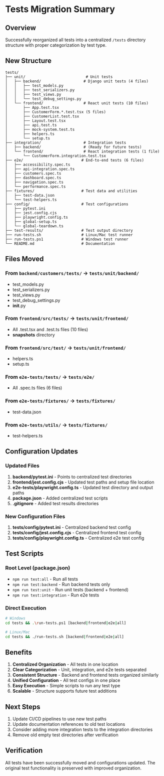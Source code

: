 # Tests Migration Summary

## Overview
Successfully reorganized all tests into a centralized `/tests` directory structure with proper categorization by test type.

## New Structure

```
tests/
├── unit/                           # Unit tests
│   ├── backend/                   # Django unit tests (4 files)
│   │   ├── test_models.py
│   │   ├── test_serializers.py
│   │   ├── test_views.py
│   │   └── test_debug_settings.py
│   └── frontend/                  # React unit tests (10 files)
│       ├── App.test.tsx
│       ├── CustomerForm.*.test.tsx (5 files)
│       ├── CustomerList.test.tsx
│       ├── Layout.test.tsx
│       ├── api.test.ts
│       ├── mock-system.test.ts
│       ├── helpers.ts
│       └── setup.ts
├── integration/                   # Integration tests
│   ├── backend/                   # (Ready for future tests)
│   └── frontend/                  # React integration tests (1 file)
│       └── CustomerForm.integration.test.tsx
├── e2e/                          # End-to-end tests (6 files)
│   ├── accessibility.spec.ts
│   ├── api-integration.spec.ts
│   ├── customers.spec.ts
│   ├── dashboard.spec.ts
│   ├── navigation.spec.ts
│   └── performance.spec.ts
├── fixtures/                     # Test data and utilities
│   ├── test-data.json
│   └── test-helpers.ts
├── config/                       # Test configurations
│   ├── pytest.ini
│   ├── jest.config.cjs
│   ├── playwright.config.ts
│   ├── global-setup.ts
│   └── global-teardown.ts
├── test-results/                 # Test output directory
├── run-tests.sh                  # Linux/Mac test runner
├── run-tests.ps1                 # Windows test runner
└── README.md                     # Documentation
```

## Files Moved

### From `backend/customers/tests/` → `tests/unit/backend/`
- test_models.py
- test_serializers.py  
- test_views.py
- test_debug_settings.py
- __init__.py

### From `frontend/src/tests/` → `tests/unit/frontend/`
- All .test.tsx and .test.ts files (10 files)
- __snapshots__ directory

### From `frontend/src/test/` → `tests/unit/frontend/`
- helpers.ts
- setup.ts

### From `e2e-tests/tests/` → `tests/e2e/`
- All .spec.ts files (6 files)

### From `e2e-tests/fixtures/` → `tests/fixtures/`
- test-data.json

### From `e2e-tests/utils/` → `tests/fixtures/`
- test-helpers.ts

## Configuration Updates

### Updated Files
1. **backend/pytest.ini** - Points to centralized test directories
2. **frontend/jest.config.cjs** - Updated test paths and setup file location
3. **e2e-tests/playwright.config.ts** - Updated test directory and output paths
4. **package.json** - Added centralized test scripts
5. **.gitignore** - Added test results directories

### New Configuration Files
1. **tests/config/pytest.ini** - Centralized backend test config
2. **tests/config/jest.config.cjs** - Centralized frontend test config
3. **tests/config/playwright.config.ts** - Centralized e2e test config

## Test Scripts

### Root Level (package.json)
- `npm run test:all` - Run all tests
- `npm run test:backend` - Run backend tests only
- `npm run test:unit` - Run unit tests (backend + frontend)
- `npm run test:integration` - Run e2e tests

### Direct Execution
```bash
# Windows
cd tests && .\run-tests.ps1 [backend|frontend|e2e|all]

# Linux/Mac  
cd tests && ./run-tests.sh [backend|frontend|e2e|all]
```

## Benefits

1. **Centralized Organization** - All tests in one location
2. **Clear Categorization** - Unit, integration, and e2e tests separated
3. **Consistent Structure** - Backend and frontend tests organized similarly
4. **Unified Configuration** - All test configs in one place
5. **Easy Execution** - Simple scripts to run any test type
6. **Scalable** - Structure supports future test additions

## Next Steps

1. Update CI/CD pipelines to use new test paths
2. Update documentation references to old test locations
3. Consider adding more integration tests to the integration directories
4. Remove old empty test directories after verification

## Verification

All tests have been successfully moved and configurations updated. The original test functionality is preserved with improved organization.